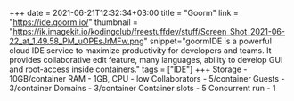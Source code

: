 +++ 
date = 2021-06-21T12:32:34+03:00 
title = "Goorm" 
link = "https://ide.goorm.io/" 
thumbnail = "https://ik.imagekit.io/kodingclub/freestuffdev/stuff/Screen_Shot_2021-06-22_at_1.49.58_PM_uOPEsJrMFw.png" 
snippet="goormIDE is a powerful cloud IDE service to maximize productivity for developers and teams. It provides collaborative edit feature, many languages, ability to develop GUI and root-access inside containers." 
tags = ["IDE"] 
+++ 
Storage - 10GB/container
RAM - 1GB, CPU - low
Collaborators - 5/container
Guests - 3/container 
Domains - 3/container
Container slots - 5
Concurrent run - 1
